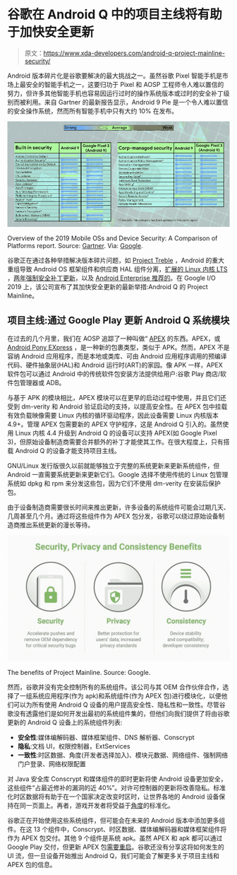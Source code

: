 # 谷歌在 Android Q 中的项目主线将有助于加快安全更新

> 原文：<https://www.xda-developers.com/android-q-project-mainline-security/>

Android 版本碎片化是谷歌要解决的最大挑战之一。虽然谷歌 Pixel 智能手机是市场上最安全的智能手机之一，这要归功于 Pixel 和 AOSP 工程师令人难以置信的努力，但许多其他智能手机也容易因运行过时的操作系统版本或过时的安全补丁级别而被利用。来自 Gartner 的最新报告显示，Android 9 Pie 是一个令人难以置信的安全操作系统，然而所有智能手机中只有大约 10% 在发布。

 <picture>![](img/6e6163e8f4605d8fefabcb710da8fba1.png)</picture> 

Overview of the 2019 Mobile OSs and Device Security: A Comparison of Platforms report. Source: [Gartner](https://www.gartner.com/document/3913286). Via: [Google](https://www.blog.google/products/android-enterprise/android-enterprise-security-assessed-gartner/).

谷歌正在通过各种举措解决版本碎片问题，如 [Project Treble](https://www.xda-developers.com/tag/project-treble/) ，Android 的重大重组导致 Android OS 框架组件和供应商 HAL 组件分离，[扩展的 Linux 内核 LTS](https://www.xda-developers.com/linux-kernel-long-term-support-google/) ，[两年强制安全补丁更新](https://www.xda-developers.com/google-mandating-major-oems-2-years-android-security-updates/)，以及 [Android Enterprise 推荐的](https://www.xda-developers.com/google-introduce-android-enterprise-recommended-program/)。在 Google I/O 2019 上，该公司宣布了其加快安全更新的最新举措:Android Q 的 Project Mainline。

## 项目主线:通过 Google Play 更新 Android Q 系统模块

在过去的几个月里，我们在 AOSP 追踪了一种叫做“ [APEX](https://www.xda-developers.com/android-q-apex-biggest-thing-since-project-treble/) 的东西。APEX，或 [Android Pony EXpress](https://android.googlesource.com/platform/system/apex/+/refs/heads/master/docs/README.md) ，是一种新的包裹类型，类似于 APK。然而，APEX 不是容纳 Android 应用程序，而是本地或类库、可由 Android 应用程序调用的预编译代码、硬件抽象层(HAL)和 Android 运行时(ART)的家园。像 APK 一样，APEX 软件包可以通过 Android 中的传统软件包安装方法提供给用户:谷歌 Play 商店/软件包管理器或 ADB。

与基于 APK 的模块相比，APEX 模块可以在更早的启动过程中使用，并且它们还受到 dm-verity 和 Android 验证启动的支持，以提高安全性。在 APEX 包中挂载有效负载映像需要 Linux 内核的循环驱动程序，因此设备需要 Linux 内核版本 4.9+。管理 APEX 包需要新的 APEX 守护程序，这是 Android Q 引入的。虽然使用 Linux 内核 4.4 升级到 Android Q 的设备可以支持 APEX(如 Google Pixel 3)，但原始设备制造商需要合并额外的补丁才能使其工作。在很大程度上，只有搭载 Android Q 的设备才能支持项目主线。

GNU/Linux 发行版很久以前就能够独立于完整的系统更新来更新系统组件，但 Android 一直需要系统更新来更新它们。Google 选择不使用传统的 Linux 包管理系统如 dpkg 和 rpm 来分发这些包，因为它们不使用 dm-verity 在安装后保护包。

由于设备制造商需要很长时间来推出更新，许多设备的系统组件可能会过期几天、几周甚至几个月。通过将这些组件作为 APEX 包分发，谷歌可以绕过原始设备制造商推出系统更新的漫长等待。

 <picture>![Android Q and Project Mainline overview](img/846d06cce10b82dc0d3b02e82689cd8a.png)</picture> 

The benefits of Project Mainline. Source: Google.

然而，谷歌并没有完全控制所有的系统组件。该公司与其 OEM 合作伙伴合作，选择了一组系统应用程序(作为 apk)和系统组件(作为 APEX 包)进行模块化，以便他们可以为所有使用 Android Q 设备的用户提高安全性、隐私性和一致性。尽管谷歌没有透露他们是如何开发出最初的系统组件集的，但他们向我们提供了将由谷歌更新的 Android Q 设备上的系统组件列表:

*   **安全性**:媒体编解码器、媒体框架组件、DNS 解析器、Conscrypt
*   **隐私**:文档 UI，权限控制器，ExtServices
*   **一致性**:时区数据、角度(开发者选择加入)、模块元数据、网络组件、强制网络门户登录、网络权限配置

对 Java 安全库 Conscrypt 和媒体组件的即时更新将使 Android 设备更加安全，这些组件“占最近修补的漏洞的近 40%”。对许可控制器的更新将改善隐私。标准化时区数据将有助于在一个国家决定改变时区时，让世界各地的 Android 设备保持在同一页面上。再者，游戏开发者将受益于[角度](https://www.xda-developers.com/android-q-support-vulkan-backend-angle-game-development/)的标准化。

谷歌正在开始使用这些系统组件，但可能会在未来的 Android 版本中添加更多组件。在这 13 个组件中，Conscrypt、时区数据、媒体编解码器和媒体框架组件将作为 APEX 包交付。其他 9 个组件是系统 apk。虽然 APEX 和 apk 都可以通过 Google Play 交付，但更新 APEX 包[需要重启](https://www.xda-developers.com/google-play-store-material-theme-redesign-apex-packages-android-q/)。谷歌还没有分享这将如何发生的 UI 流，但一旦设备开始推出 Android Q，我们可能会了解更多关于项目主线和 APEX 包的信息。